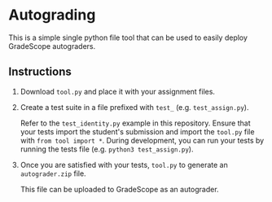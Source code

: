 # Autograding

This is a simple single python file tool that can be used to easily deploy GradeScope autograders.

## Instructions

1. Download `tool.py` and place it with your assignment files.
2. Create a test suite in a file prefixed with `test_` (e.g. `test_assign.py`).

    Refer to the `test_identity.py` example in this repository.
    Ensure that your tests import the student's submission and import the `tool.py` file with `from tool import *`.
    During development, you can run your tests by running the tests file (e.g. `python3 test_assign.py`).

3. Once you are satisfied with your tests, `tool.py` to generate an `autograder.zip` file.

    This file can be uploaded to GradeScope as an autograder.


